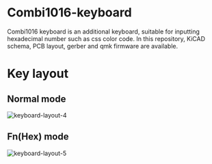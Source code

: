 # Combi1016-keyboard
Combi1016 keyboard is an additional keyboard, suitable for inputting hexadecimal number such as css color code. 
In this repository, KiCAD schema, PCB layout, gerber and qmk firmware are available.

# Key layout
## Normal mode
![keyboard-layout-4](https://user-images.githubusercontent.com/1388676/162418674-326d7f42-a204-490f-82e9-1a864c4b42e0.png)
## Fn(Hex) mode
![keyboard-layout-5](https://user-images.githubusercontent.com/1388676/162419305-89f1ed7b-e5cd-44af-8535-e80f8c136c8c.png)
